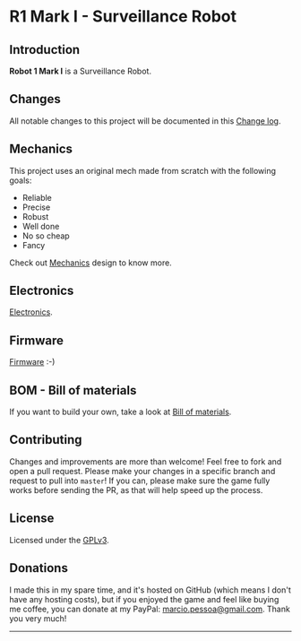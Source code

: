 # R1 Mark I - Surveillance Robot

## Introduction

**Robot 1 Mark I** is a Surveillance Robot.

<!---
![R1M1](Documents/Pictures/R1M1.png)
--->

<!---
## Videos
Watch this projects videos on [YouTube Playlist].
--->

## Changes
All notable changes to this project will be documented in this [Change log](CHANGELOG.md).

## Mechanics
This project uses an original mech made from scratch with the following goals:
- Reliable
- Precise
- Robust
- Well done
- No so cheap
- Fancy

Check out [Mechanics](Mechanics/README.md) design to know more.

## Electronics
[Electronics](Electronics/README.md).

## Firmware
[Firmware](Firmware/README.md) :-)

## BOM - Bill of materials
If you want to build your own, take a look at [Bill of materials](BOM.md).

## Contributing
Changes and improvements are more than welcome! Feel free to fork and open a pull request. Please make your changes in a specific branch and request to pull into `master`! If you can, please make sure the game fully works before sending the PR, as that will help speed up the process.

## License
Licensed under the [GPLv3](LICENSE).

## Donations
I made this in my spare time, and it's hosted on GitHub (which means I don't have any hosting costs), but if you enjoyed the game and feel like buying me coffee, you can donate at my PayPal: marcio.pessoa@gmail.com. Thank you very much!

---
